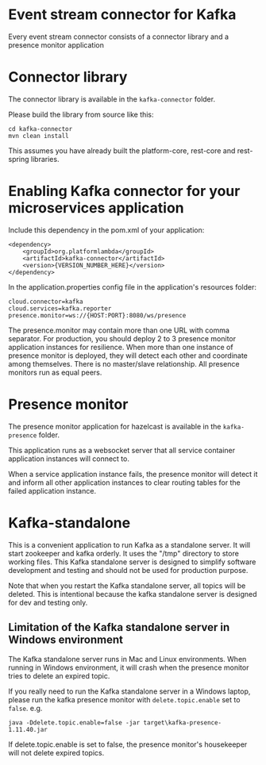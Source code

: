 # Event stream connector for Kafka

Every event stream connector consists of a connector library and a presence monitor application

# Connector library

The connector library is available in the `kafka-connector` folder.

Please build the library from source like this:
```
cd kafka-connector
mvn clean install
```
This assumes you have already built the platform-core, rest-core and rest-spring libraries.

# Enabling Kafka connector for your microservices application

Include this dependency in the pom.xml of your application:
```
<dependency>
    <groupId>org.platformlambda</groupId>
    <artifactId>kafka-connector</artifactId>
    <version>{VERSION_NUMBER_HERE}</version>
</dependency>
```

In the application.properties config file in the application's resources folder:
```
cloud.connector=kafka
cloud.services=kafka.reporter
presence.monitor=ws://{HOST:PORT}:8080/ws/presence
```
The presence.monitor may contain more than one URL with comma separator. For production, you should deploy 2 to 3 presence monitor application instances for resilience. When more than one instance of presence monitor is deployed, they will detect each other and coordinate among themselves. There is no master/slave relationship. All presence monitors run as equal peers.

# Presence monitor

The presence monitor application for hazelcast is available in the `kafka-presence` folder.

This application runs as a websocket server that all service container application instances will connect to.

When a service application instance fails, the presence monitor will detect it and inform all other application instances to clear routing tables for the failed application instance.

# Kafka-standalone

This is a convenient application to run Kafka as a standalone server. It will start zookeeper and kafka orderly. It uses the "/tmp" directory to store working files. This Kafka standalone server is designed to simplify software development and testing and should not be used for production purpose.

Note that when you restart the Kafka standalone server, all topics will be deleted. This is intentional because the kafka standalone server is designed for dev and testing only.

## Limitation of the Kafka standalone server in Windows environment

The Kafka standalone server runs in Mac and Linux environments. When running in Windows environment, it will crash when the presence monitor tries to delete an expired topic.

If you really need to run the Kafka standalone server in a Windows laptop, please run the kafka presence monitor with `delete.topic.enable` set to `false`.  e.g.

```
java -Ddelete.topic.enable=false -jar target\kafka-presence-1.11.40.jar
```
If delete.topic.enable is set to false, the presence monitor's housekeeper will not delete expired topics.
